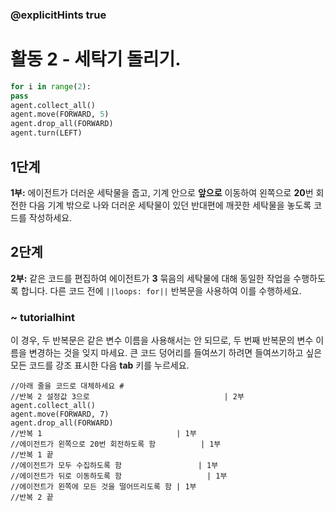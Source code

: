 ### @explicitHints true
# 활동 2 - 세탁기 돌리기.

```python
for i in range(2):
pass
agent.collect_all()
agent.move(FORWARD, 5)
agent.drop_all(FORWARD)
agent.turn(LEFT)

```

## 1단계
**1부:** 에이전트가 더러운 세탁물을 줍고, 기계 안으로 **앞으로** 이동하여 왼쪽으로 **20**번 회전한 다음 기계 밖으로 나와
더러운 세탁물이 있던 반대편에 깨끗한 세탁물을 놓도록 코드를 작성하세요.

## 2단계
**2부:** 같은 코드를 편집하여 에이전트가 **3** 묶음의 세탁물에 대해 동일한 작업을 수행하도록 합니다. 다른 코드 전에 `||loops: for||` 반복문을 사용하여 이를 수행하세요.

### ~ tutorialhint 
이 경우, 두 반복문은 같은 변수 이름을 사용해서는 안 되므로, 두 번째 반복문의 변수 이름을 변경하는 것을 잊지 마세요.
큰 코드 덩어리를 들여쓰기 하려면 들여쓰기하고 싶은 모든 코드를 강조 표시한 다음 **tab** 키를 누르세요.

```template
//아래 줄을 코드로 대체하세요 #    
//반복 2 설정값 3으로                              | 2부
agent.collect_all()
agent.move(FORWARD, 7)
agent.drop_all(FORWARD)
//반복 1                              | 1부
//에이전트가 왼쪽으로 20번 회전하도록 함          | 1부 
//반복 1 끝
//에이전트가 모두 수집하도록 함                 | 1부          
//에이전트가 뒤로 이동하도록 함                   | 1부
//에이전트가 왼쪽에 모든 것을 떨어뜨리도록 함 | 1부
//반복 2 끝
```